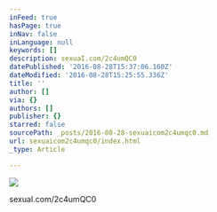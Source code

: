 ```yaml
---
inFeed: true
hasPage: true
inNav: false
inLanguage: null
keywords: []
description: sexuaI.com/2c4umQC0
datePublished: '2016-08-28T15:37:06.160Z'
dateModified: '2016-08-28T15:25:55.336Z'
title: ''
author: []
via: {}
authors: []
publisher: {}
starred: false
sourcePath: _posts/2016-08-28-sexuaicom2c4umqc0.md
url: sexuaicom2c4umqc0/index.html
_type: Article

---
```

![](https://the-grid-user-content.s3-us-west-2.amazonaws.com/7729e998-0d7e-4a1c-bf7f-ff62cc755a2b.jpg)

sexuaI.com/2c4umQC0